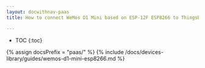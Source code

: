 ```yaml
---
layout: docwithnav-paas
title: How to connect WeMos D1 Mini based on ESP-12F ESP8266 to ThingsBoard?

---
```


* TOC
{:toc}

{% assign docsPrefix = "paas/" %}
{% include /docs/devices-library/guides/wemos-d1-mini-esp8266.md %}
